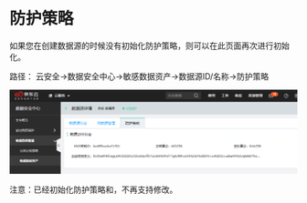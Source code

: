 # 防护策略

如果您在创建数据源的时候没有初始化防护策略，则可以在此页面再次进行初始化。

路径： 云安全->数据安全中心->敏感数据资产->数据源ID/名称->防护策略

![](/image/Data-Centric-Audit-and-Protection/dataassets-policy.png)

注意：已经初始化防护策略和，不再支持修改。